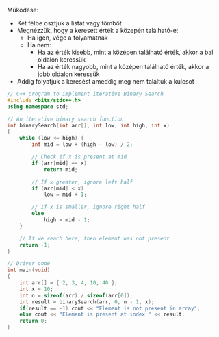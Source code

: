 Működése:
- Két félbe osztjuk a listát vagy tömböt
- Megnézzük, hogy a keresett érték a közepén található-e:
	- Ha igen, vége a folyamatnak
	- Ha nem:
		- Ha az érték kisebb, mint a középen található érték, akkor a bal oldalon keressük
		- Ha az érték nagyobb, mint a középen található érték, akkor a jobb oldalon keressük
- Addig folyatjuk a keresést ameddig meg nem találtuk a kulcsot

```cpp
// C++ program to implement iterative Binary Search
#include <bits/stdc++.h>
using namespace std;

// An iterative binary search function.
int binarySearch(int arr[], int low, int high, int x)
{
    while (low <= high) {
        int mid = low + (high - low) / 2;

        // Check if x is present at mid
        if (arr[mid] == x)
            return mid;

        // If x greater, ignore left half
        if (arr[mid] < x)
            low = mid + 1;

        // If x is smaller, ignore right half
        else
            high = mid - 1;
    }

    // If we reach here, then element was not present
    return -1;
}

// Driver code
int main(void)
{
    int arr[] = { 2, 3, 4, 10, 40 };
    int x = 10;
    int n = sizeof(arr) / sizeof(arr[0]);
    int result = binarySearch(arr, 0, n - 1, x);
    if(result == -1) cout << "Element is not present in array";
    else cout << "Element is present at index " << result;
    return 0;
}

```